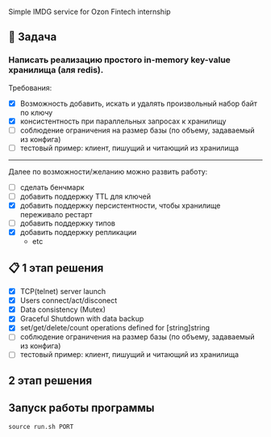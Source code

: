 Simple IMDG service for Ozon Fintech internship

## :scroll: Задача    
### Написать реализацию простого in-memory key-value хранилища (аля redis).
Требования:
- [X] Возможность добавить, искать и удалять произвольный набор байт по ключу
- [X] консистентность при параллельных запросах к хранилищу
- [ ] соблюдение ограничения на размер базы (по объему, задаваемый из конфига)
- [ ] тестовый пример: клиент, пишущий и читающий из хранилища
____
Далее по возможности/желанию можно развить работу:
- [ ] сделать бенчмарк
- [ ] добавить поддержку TTL для ключей
- [X] добавить поддержку персистентности, чтобы хранилище переживало рестарт
- [ ] добавить поддержку типов
- [X] добавить поддержку репликации
    * etc    
    
## :clipboard: 1 этап решения

- [X] TCP(telnet) server launch
- [X] Users connect/act/disconect
- [X] Data consistency (Mutex)
- [X] Graceful Shutdown with data backup 
- [X] set/get/delete/count operations defined for [string]string
- [ ] соблюдение ограничения на размер базы (по объему, задаваемый из конфига)
- [ ] тестовый пример: клиент, пишущий и читающий из хранилища

## 2 этап решения


## Запуск работы программы
```
source run.sh PORT
````